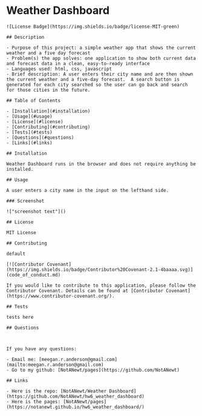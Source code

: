 # Weather Dashboard

    ![License Badge](https://img.shields.io/badge/license-MIT-green)
    
    ## Description
    
    - Purpose of this project: a simple weather app that shows the current weather and a five day forecast
    - Problem(s) the app solves: one application to show both current data and forecast data in a clean, easy-to-ready interface
    - Languages used: html, css, javascript
    - Brief description: A user enters their city name and are then shown the current weather and a five-day forecast.  A search button is generated for each city searched so the user can go back and search for those cities in the future.
    
    ## Table of Contents
    
    - [Installation](#installation)
    - [Usage](#usage)
    - [License](#license)
    - [Contributing](#contributing)
    - [Tests](#tests)
    - [Questions](#questions)
    - [Links](#links)
    
    ## Installation

    Weather Dashboard runs in the browser and does not require anything be installed.
    
    ## Usage

    A user enters a city name in the input on the lefthand side.  
    
    ### Screenshot
    
    !["screenshot text"]()
    
    ## License

    MIT License
    
    ## Contributing

    default
    
    [![Contributor Covenant](https://img.shields.io/badge/Contributor%20Covenant-2.1-4baaaa.svg)](code_of_conduct.md)
    
    If you would like to contribute to this application, please follow the Contributor Covenant. Details can be found at [Contributor Covenant](https://www.contributor-covenant.org/).
    
    ## Tests

    tests here
    
    ## Questions


    
    If you have any questions:
    
    - Email me: [meegan.r.anderson@gmail.com](mailto:meegan.r.anderson@gmail.com)
    - Go to my github: [NotANewt/pages](https://github.com/NotANewt)
    
    ## Links
    
    - Here is the repo: [NotANewt/Weather Dashboard](https://github.com/NotANewt/hw6_weather_dashboard)
    - Here is the pages: [NotANewt/pages](https://notanewt.github.io/hw6_weather_dashboard/)
    